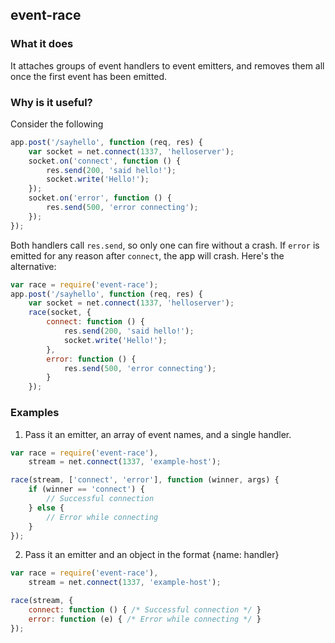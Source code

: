 ## event-race

### What it does
It attaches groups of event handlers to event emitters, and removes
them all once the first event has been emitted.

### Why is it useful?
Consider the following
```js
app.post('/sayhello', function (req, res) {
    var socket = net.connect(1337, 'helloserver');
    socket.on('connect', function () {
        res.send(200, 'said hello!');
        socket.write('Hello!');
    });
    socket.on('error', function () {
        res.send(500, 'error connecting');
    });
});
```
Both handlers call `res.send`, so only one can fire without a crash.
If `error` is emitted for any reason after `connect`, the app will
crash. Here's the alternative:

```js
var race = require('event-race');
app.post('/sayhello', function (req, res) {
    var socket = net.connect(1337, 'helloserver');
    race(socket, {
        connect: function () {
            res.send(200, 'said hello!');
            socket.write('Hello!');
        },
        error: function () {
            res.send(500, 'error connecting');
        }
    });
```

### Examples
1. Pass it an emitter, an array of event names, and a single handler.
```js
var race = require('event-race'),
    stream = net.connect(1337, 'example-host');

race(stream, ['connect', 'error'], function (winner, args) {
    if (winner == 'connect') {
        // Successful connection
    } else {
        // Error while connecting
    }
});
```

2. Pass it an emitter and an object in the format {name: handler}

```js
var race = require('event-race'),
    stream = net.connect(1337, 'example-host');

race(stream, {
    connect: function () { /* Successful connection */ }
    error: function (e) { /* Error while connecting */ }
});
```

